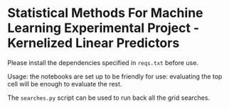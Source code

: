 # Statistical Methods For Machine Learning Experimental Project - Kernelized Linear Predictors
Please install the dependencies specified in `reqs.txt` before use.

Usage: the notebooks are set up to be friendly for use: evaluating the top cell will be enough to evaluate the rest.

The `searches.py` script can be used to run back all the grid searches.
